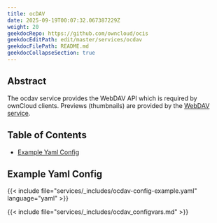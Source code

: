```yaml
---
title: ocDAV
date: 2025-09-19T00:07:32.067387229Z
weight: 20
geekdocRepo: https://github.com/owncloud/ocis
geekdocEditPath: edit/master/services/ocdav
geekdocFilePath: README.md
geekdocCollapseSection: true
---
```


<!-- Do not edit this file, it is autogenerated. Edit the service README.md instead -->

## Abstract


The ocdav service provides the WebDAV API which is required by ownCloud clients. Previews (thumbnails) are provided by the [WebDAV service](../webdav).

## Table of Contents

* [Example Yaml Config](#example-yaml-config)

## Example Yaml Config
{{< include file="services/_includes/ocdav-config-example.yaml"  language="yaml" >}}

{{< include file="services/_includes/ocdav_configvars.md" >}}

